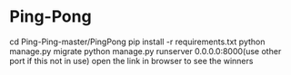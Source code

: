 # Ping-Pong
cd Ping-Ping-master/PingPong
pip install -r requirements.txt
python manage.py migrate
python manage.py runserver 0.0.0.0:8000(use other port if this not in use)
open the link in browser to see the winners
